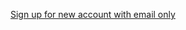 [Sign up for new account with email only](/docs/guides/pwd-optional-new-sign-up-email/aspnet/main/)
